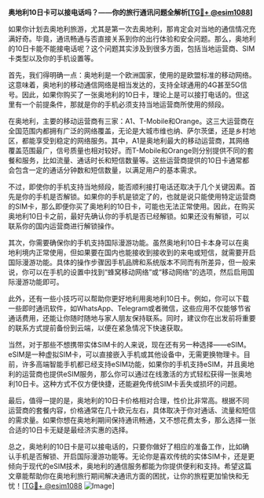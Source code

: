 **奥地利10日卡可以接电话吗？——你的旅行通讯问题全解析[[TG💪+ @esim1088](https://t.me/s/esim1088)]**

如果你计划去奥地利旅游，尤其是第一次去奥地利，那肯定会对当地的通信情况充满好奇。毕竟，通讯畅通与否直接关系到你的出行体验和安全问题。那么，奥地利的10日卡能不能接电话呢？这个问题其实涉及到很多方面，包括当地运营商、SIM卡类型以及你的手机设置等。

首先，我们得明确一点：奥地利是一个欧洲国家，使用的是欧盟标准的移动网络。这意味着，奥地利的移动通信网络是相当发达的，支持全球通用的4G甚至5G信号。因此，如果你购买了一张奥地利的10日卡，理论上是可以接打电话的。但这里有一个前提条件，那就是你的手机必须支持当地运营商所使用的频段。

在奥地利，主要的移动运营商有三家：A1、T-Mobile和Orange。这三大运营商在全国范围内都拥有广泛的网络覆盖，无论是大城市维也纳、萨尔茨堡，还是乡村地区，都能享受到稳定的网络服务。其中，A1是奥地利最大的移动运营商，其网络覆盖范围最广，信号质量也相对较好。而T-Mobile和Orange则分别提供不同的套餐和服务，比如流量、通话时长和短信数量等。这些运营商提供的10日卡通常都会包含一定的通话分钟数和短信数量，以满足用户的基本需求。

不过，即使你的手机支持当地频段，能否顺利接打电话还取决于几个关键因素。首先是你的手机是否解锁。如果你的手机是锁定了的，也就是说只能使用特定运营商的SIM卡，那么即便你买了奥地利的10日卡，可能也无法正常使用。因此，在购买奥地利10日卡之前，最好先确认你的手机是否已经解锁。如果还没有解锁，可以联系你的国内运营商进行解锁操作。

其次，你需要确保你的手机支持国际漫游功能。虽然奥地利10日卡本身可以在奥地利境内正常使用，但如果要在国内也能接收到接收到的来电或短信，就需要开启国际漫游功能。具体的操作步骤因手机品牌和系统版本不同而有所差异，但一般来说，你可以在手机的设置中找到“蜂窝移动网络”或“移动网络”的选项，然后启用国际漫游功能即可。

此外，还有一些小技巧可以帮助你更好地利用奥地利10日卡。例如，你可以下载一些即时通讯软件，如WhatsApp、Telegram或者微信，这些应用不仅能够节省通话费用，还能让你随时随地与家人朋友保持联系。同时，建议你在出发前将重要的联系方式提前备份到云端，以便在紧急情况下快速获取。

当然，对于那些不想携带实体SIM卡的人来说，现在还有另一种选择——eSIM。eSIM是一种虚拟SIM卡，可以直接嵌入手机或其他设备中，无需更换物理卡。目前，许多高端智能手机都已经支持eSIM功能，如果你的手机支持eSIM，并且奥地利的运营商也提供eSIM服务，那么你可以通过在线激活的方式轻松获得一张奥地利10日卡。这种方式不仅方便快捷，还能避免传统SIM卡丢失或损坏的问题。

最后，值得一提的是，奥地利的10日卡价格相对合理，性价比非常高。根据不同运营商的套餐内容，价格通常在几十欧元左右，具体取决于你对通话、流量和短信的需求量。如果你想在奥地利期间保持通讯畅通，又不想花费太多，那么选择一张合适的10日卡无疑是最经济实惠的选择。

总之，奥地利的10日卡是可以接电话的，只要你做好了相应的准备工作，比如确认手机是否解锁、开启国际漫游功能等。无论你是喜欢传统的实体SIM卡，还是更倾向于现代的eSIM技术，奥地利的通信服务都能为你提供便利和支持。希望这篇文章能帮助你在奥地利旅行期间解决通讯方面的困扰，让你的旅程更加愉快和无忧！[[TG💪+ @esim1088](https://t.me/s/esim1088) ![Image](https://i.postimg.cc/4NQfJmqS/Snipaste-2025-05-13-00-14-12.png)]